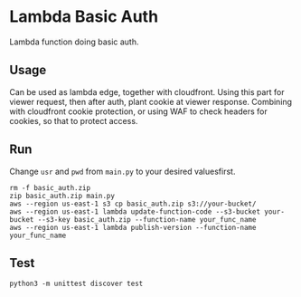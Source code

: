 # Lambda Basic Auth

Lambda function doing basic auth.

## Usage

Can be used as lambda edge, together with cloudfront. Using this part for viewer request, then after auth, plant cookie at viewer response. Combining with cloudfront cookie protection, or using WAF to check headers for cookies, so that to protect access.

## Run

Change `usr` and `pwd` from `main.py` to your desired valuesfirst.

```
rm -f basic_auth.zip
zip basic_auth.zip main.py
aws --region us-east-1 s3 cp basic_auth.zip s3://your-bucket/
aws --region us-east-1 lambda update-function-code --s3-bucket your-bucket --s3-key basic_auth.zip --function-name your_func_name
aws --region us-east-1 lambda publish-version --function-name your_func_name
```

## Test

```
python3 -m unittest discover test
```

